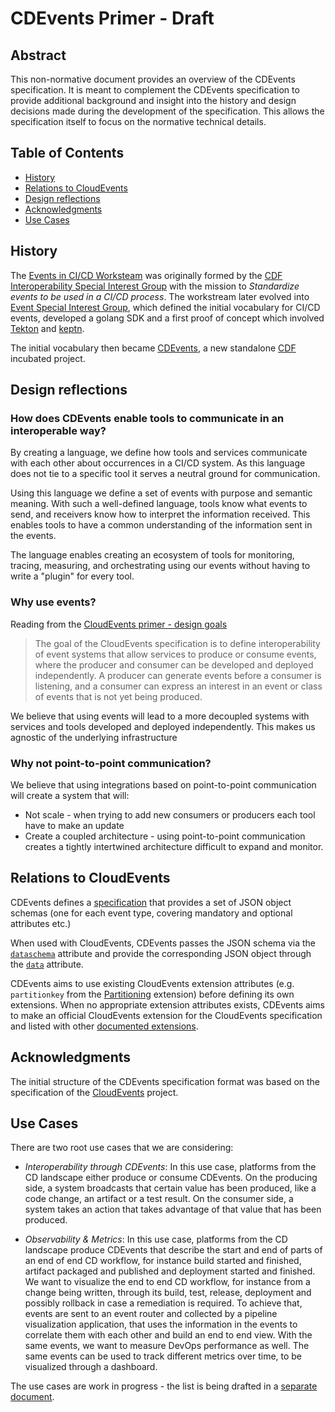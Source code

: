 <!--
---
linkTitle: "Primer"
weight: 20
description: >
    A CDEvents primer
---
-->
# CDEvents Primer - Draft

## Abstract

This non-normative document provides an overview of the CDEvents specification. It is meant to complement the CDEvents specification to provide additional background and insight into the history and design decisions made during the development of the specification. This allows the specification itself to focus on the normative technical details.

## Table of Contents

<!-- toc -->
- [History](#history)
- [Relations to CloudEvents](#relations-to-cloudevents)
- [Design reflections](#design-reflections)
- [Acknowledgments](#acknowledgments)
- [Use Cases](#use-cases)
<!-- /toc -->

## History

The [Events in CI/CD Worksteam](https://github.com/cdfoundation/sig-interoperability/tree/master/workstreams/archived/events_in_cicd)
was originally formed by the [CDF Interoperability Special Interest Group](https://github.com/cdfoundation/sig-interoperability)
with the mission to *Standardize events to be used in a CI/CD process*. The workstream later evolved into [Event Special Interest Group](https://github.com/cdfoundation/sig-events/), which defined the initial vocabulary for CI/CD events, developed a golang
SDK and a first proof of concept which involved [Tekton](https://tekton.dev) and [keptn](https://keptn.sh).

The initial vocabulary then became [CDEvents](https://cdevents.dev), a new standalone [CDF](https://cd.foundation) incubated project.

## Design reflections

### How does CDEvents enable tools to communicate in an interoperable way?

By creating a language, we define how tools and services communicate with each
other about occurrences in a CI/CD system. As this language does not tie to a
specific tool it serves a neutral ground for communication.

Using this language we define a set of events with purpose and semantic meaning.
With such a well-defined language, tools know what events to send, and receivers
know how to interpret the information received. This enables tools to have a
common understanding of the information sent in the events.

The language enables creating an ecosystem of tools for monitoring, tracing,
measuring, and orchestrating using our events without having to write a
"plugin" for every tool.

### Why use events?

Reading from the
[CloudEvents primer - design goals](https://github.com/cloudevents/spec/blob/v1.0.2/cloudevents/primer.md#design-goals)

> The goal of the CloudEvents specification is to define interoperability of
> event systems that allow services to produce or consume events, where the
> producer and consumer can be developed and deployed independently. A producer
> can generate events before a consumer is listening, and a consumer can express
> an interest in an event or class of events that is not yet being produced.

We believe that using events will lead to a more decoupled systems with services
and tools developed and deployed independently. This makes us agnostic of the
underlying infrastructure

### Why not point-to-point communication?

We believe that using integrations based on point-to-point communication will
create a system that will:

* Not scale - when trying to add new consumers or producers each tool have to make
  an update
* Create a coupled architecture - using point-to-point communication creates a
  tightly intertwined architecture difficult to expand and monitor.

## Relations to CloudEvents

CDEvents defines a [specification](./cloudevents-binding.md) that provides a set
of JSON object schemas (one for each event type, covering mandatory and optional
attributes etc.)

When used with CloudEvents, CDEvents passes the JSON schema  via the
[`dataschema`](https://github.com/cloudevents/spec/blob/v1.0.1/spec.md#dataschema)
attribute and provide the corresponding JSON object through the
[`data`](https://github.com/cloudevents/spec/blob/v1.0.1/spec.md#event-data)
attribute.

CDEvents aims to use existing CloudEvents extension attributes (e.g.
`partitionkey` from the
[Partitioning](https://github.com/cloudevents/spec/blob/v1.0.1/extensions/partitioning.md)
extension) before defining its own extensions. When no appropriate extension
attributes exists, CDEvents aims to make an official CloudEvents extension for
the CloudEvents specification and listed with other [documented
extensions](https://github.com/cloudevents/spec/blob/v1.0.1/documented-extensions.md).

## Acknowledgments

The initial structure of the CDEvents specification format was based on the specification of the [CloudEvents](https://github.com/cloudevents/spec) project.

## Use Cases

There are two root use cases that we are considering:

- *Interoperability through CDEvents*: In this use case, platforms from the CD landscape either produce
  or consume CDEvents. On the producing side, a system broadcasts that certain value has been produced,
  like a code change, an artifact or a test result. On the consumer side, a system takes an action that
  takes advantage of that value that has been produced.

- *Observability & Metrics*: In this use case, platforms from the CD landscape produce CDEvents that describe
  the start and end of parts of an end of end CD workflow, for instance build started and finished, artifact
  packaged and published and deployment started and finished. We want to visualize the end to end CD workflow,
  for instance from a change being written, through its build, test, release, deployment and possibly rollback
  in case a remediation is required. To achieve that, events are sent to an event router and collected
  by a pipeline visualization application, that uses the information in the events to correlate them with each
  other and build an end to end view. With the same events, we want to measure DevOps performance as well.
  The same events can be used to track different metrics over time, to be visualized through a dashboard.

The use cases are work in progress - the list is being drafted in a [separate document](https://hackmd.io/ZCS2KYKZTpKBqhU9PMuCew).
